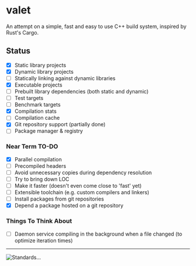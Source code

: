 # valet
An attempt on a simple, fast and easy to use C++ build system, inspired by Rust's Cargo.

## Status
- [x] Static library projects
- [x] Dynamic library projects
- [ ] Statically linking against dynamic libraries
- [x] Executable projects
- [ ] Prebuilt library dependencies (both static and dynamic)
- [ ] Test targets
- [ ] Benchmark targets
- [x] Compilation stats
- [ ] Compilation cache
- [x] Git repository support (partially done)
- [ ] Package manager & registry

### Near Term TO-DO
- [x] Parallel compilation
- [ ] Precompiled headers
- [ ] Avoid unnecessary copies during dependency resolution
- [ ] Try to bring down LOC
- [ ] Make it faster (doesn't even come close to 'fast' yet)
- [ ] Extensible toolchain (e.g. custom compilers and linkers)
- [ ] Install packages from git repositories
- [x] Depend a package hosted on a git repository

### Things To Think About
- [ ] Daemon service compiling in the background when a file changed (to optimize iteration times)

---

![Standards...](https://imgs.xkcd.com/comics/standards_2x.png)

